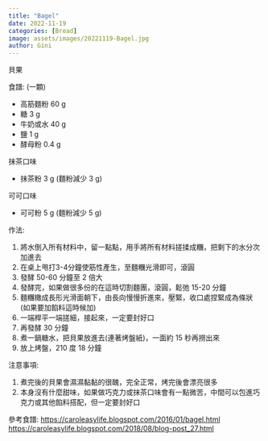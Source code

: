 ```yaml
---
title: "Bagel"
date: 2022-11-19
categories: [Bread]
image: assets/images/20221119-Bagel.jpg
author: Gini
---
```

貝果

食譜: (一顆)
- 高筋麵粉 60 g
- 糖 3 g
- 牛奶或水 40 g
- 鹽 1 g
- 酵母粉 0.4 g

抹茶口味
- 抹茶粉 3 g (麵粉減少 3 g)

可可口味
- 可可粉 5 g (麵粉減少 5 g)

作法:
1. 將水倒入所有材料中，留一點點，用手將所有材料搓揉成糰，把剩下的水分次加進去
2. 在桌上甩打3-4分鐘使筋性產生，至麵糰光滑即可，滾圓
3. 發酵 50-60 分鐘至 2 倍大
4. 發酵完，如果做很多份的在這時切割麵團，滾圓，鬆弛 15-20 分鐘
5. 麵糰橄成長形光滑面朝下，由長向慢慢折進來，壓緊，收口處捏緊成為條狀(如果要加餡料這時候加)
6. 一端桿平一端搓細，接起來，一定要封好口
7. 再發酵 30 分鐘
8. 煮一鍋糖水，把貝果放進去(連著烤盤紙)，一面約 15 秒再撈出來
9. 放上烤盤，210 度 18 分鐘

注意事項:
1. 煮完後的貝果會濕濕黏黏的很醜，完全正常，烤完後會漂亮很多
2. 本身沒有什麼甜味，如果做巧克力或抹茶口味會有一點微苦，中間可以包進巧克力或其他餡料搭配，但一定要封好口

參考食譜:
https://caroleasylife.blogspot.com/2016/01/bagel.html
https://caroleasylife.blogspot.com/2018/08/blog-post_27.html
